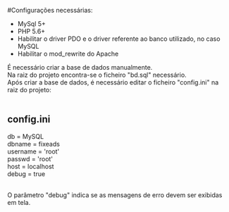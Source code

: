 #Configurações necessárias:

- MySql 5+
- PHP 5.6+
- Habilitar o driver PDO e o driver referente ao banco utilizado, no caso MySQL
- Habilitar o mod_rewrite do Apache

É necessário criar a base de dados manualmente.<br/>
Na raiz do projeto encontra-se o ficheiro "bd.sql" necessário.<br/>
Após criar a base de dados, é necessário editar o ficheiro "config.ini" na raiz do projeto:<br/><br/>

config.ini
-------------------
db = MySQL<br/>
dbname = fixeads<br/>
username = 'root'<br/>
passwd = 'root'<br/>
host = localhost<br/>
debug = true<br/>

<br/>
O parâmetro "debug" indica se as mensagens de erro devem ser exibidas em tela.

